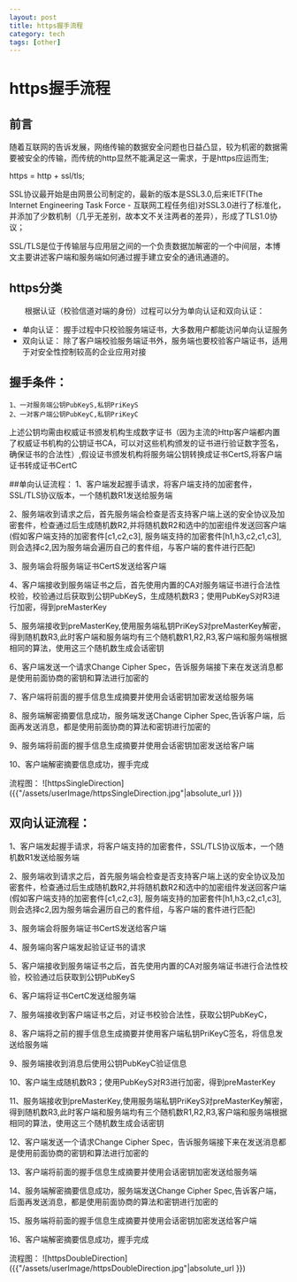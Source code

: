 ```yaml
---
layout: post
title: https握手流程
category: tech
tags: [other]
---
```


#  https握手流程

## 前言
随着互联网的告诉发展，网络传输的数据安全问题也日益凸显，较为机密的数据需要被安全的传输，而传统的http显然不能满足这一需求，于是https应运而生;

 https = http + ssl/tls;

 SSL协议最开始是由网景公司制定的，最新的版本是SSL3.0,后来IETF(The Internet Engineering Task Force - 互联网工程任务组)对SSL3.0进行了标准化，并添加了少数机制（几乎无差别，故本文不关注两者的差异），形成了TLS1.0协议；

 SSL/TLS是位于传输层与应用层之间的一个负责数据加解密的一个中间层，本博文主要讲述客户端和服务端如何通过握手建立安全的通讯通道的。

## https分类

&emsp;&emsp;根据认证（校验信道对端的身份）过程可以分为单向认证和双向认证：

* 单向认证： 握手过程中只校验服务端证书，大多数用户都能访问单向认证服务
* 双向认证： 除了客户端校验服务端证书外，服务端也要校验客户端证书，适用于对安全性控制较高的企业应用对接

## 握手条件：
	1、一对服务端公钥PubKeyS,私钥PriKeyS
	2、一对客户端公钥PubKeyC,私钥PriKeyC
上述公钥均需由权威证书颁发机构生成数字证书（因为主流的Http客户端都内置了权威证书机构的公钥证书CA，可以对这些机构颁发的证书进行验证数字签名，确保证书的合法性）,假设证书颁发机构将服务端公钥转换成证书CertS,将客户端证书转成证书CertC

##单向认证流程：
 1、客户端发起握手请求，将客户端支持的加密套件，SSL/TLS协议版本，一个随机数R1发送给服务端

 2、服务端收到请求之后，首先服务端会检查是否支持客户端上送的安全协议及加密套件，检查通过后生成随机数R2,并将随机数R2和选中的加密组件发送回客户端(假如客户端支持的加密套件[c1,c2,c3], 服务端支持的加密套件[h1,h3,c2,c1,c3],则会选择c2,因为服务端会遍历自己的套件组，与客户端的套件进行匹配)

 3、服务端会将服务端证书CertS发送给客户端

 4、客户端接收到服务端证书之后，首先使用内置的CA对服务端证书进行合法性校验，校验通过后获取到公钥PubKeyS，生成随机数R3；使用PubKeyS对R3进行加密，得到preMasterKey

 5、服务端接收到preMasterKey,使用服务端私钥PriKeyS对preMasterKey解密，得到随机数R3,此时客户端和服务端均有三个随机数R1,R2,R3,客户端和服务端根据相同的算法，使用这三个随机数生成会话密钥

 6、客户端发送一个请求Change Cipher Spec，告诉服务端接下来在发送消息都是使用前面协商的密钥和算法进行加密的

 7、客户端将前面的握手信息生成摘要并使用会话密钥加密发送给服务端

 8、服务端解密摘要信息成功，服务端发送Change Cipher Spec,告诉客户端，后面再发送消息，都是使用前面协商的算法和密钥进行加密的

 9、服务端将前面的握手信息生成摘要并使用会话密钥加密发送给客户端

 10、客户端解密摘要信息成功，握手完成

流程图：
![httpsSingleDirection]({{"/assets/userImage/httpsSingleDirection.jpg"|absolute_url }})


## 双向认证流程：
 1、客户端发起握手请求，将客户端支持的加密套件，SSL/TLS协议版本，一个随机数R1发送给服务端

 2、服务端收到请求之后，首先服务端会检查是否支持客户端上送的安全协议及加密套件，检查通过后生成随机数R2,并将随机数R2和选中的加密组件发送回客户端(假如客户端支持的加密套件[c1,c2,c3], 服务端支持的加密套件[h1,h3,c2,c1,c3],则会选择c2,因为服务端会遍历自己的套件组，与客户端的套件进行匹配)

 3、服务端会将服务端证书CertS发送给客户端

 4、服务端向客户端发起验证证书的请求

 5、客户端接收到服务端证书之后，首先使用内置的CA对服务端证书进行合法性校验，校验通过后获取到公钥PubKeyS

 6、客户端将证书CertC发送给服务端

 7、服务端接收到客户端证书之后，对证书校验合法性，获取公钥PubKeyC，

 8、客户端将之前的握手信息生成摘要并使用客户端私钥PriKeyC签名，将信息发送给服务端

 9、服务端接收到消息后使用公钥PubKeyC验证信息

 10、客户端生成随机数R3；使用PubKeyS对R3进行加密，得到preMasterKey

 11、服务端接收到preMasterKey,使用服务端私钥PriKeyS对preMasterKey解密，得到随机数R3,此时客户端和服务端均有三个随机数R1,R2,R3,客户端和服务端根据相同的算法，使用这三个随机数生成会话密钥

 12、客户端发送一个请求Change Cipher Spec，告诉服务端接下来在发送消息都是使用前面协商的密钥和算法进行加密的

 13、客户端将前面的握手信息生成摘要并使用会话密钥加密发送给服务端

 14、服务端解密摘要信息成功，服务端发送Change Cipher Spec,告诉客户端，后面再发送消息，都是使用前面协商的算法和密钥进行加密的

 15、服务端将前面的握手信息生成摘要并使用会话密钥加密发送给客户端

 16、客户端解密摘要信息成功，握手完成

流程图：
![httpsDoubleDirection]({{"/assets/userImage/httpsDoubleDirection.jpg"|absolute_url }})